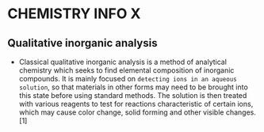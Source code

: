 # CHEMISTRY INFO X


## Qualitative inorganic analysis
- Classical qualitative inorganic analysis is a method of analytical chemistry which seeks to find elemental composition of inorganic compounds. It is mainly focused on `detecting ions in an aqueous solution`, so that materials in other forms may need to be brought into this state before using standard methods. The solution is then treated with various reagents to test for reactions characteristic of certain ions, which may cause color change, solid forming and other visible changes.[1]

